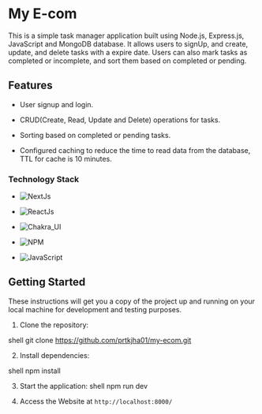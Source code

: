 # My E-com

This is a simple task manager application built using Node.js, Express.js, JavaScript and MongoDB database. It allows users to signUp, and create, update, and delete tasks with a expire date. Users can also mark tasks as completed or incomplete, and sort them based on completed or pending.

## Features

- User signup and login.

- CRUD(Create, Read, Update and Delete) operations for tasks.

- Sorting based on completed or pending tasks.

- Configured caching to reduce the time to read data from the database, TTL for cache is 10 minutes.

### Technology Stack

- ![NextJs](https://img.shields.io/badge/nextjs-000000?style=for-the-badge&logo=next.js&logoColor=%FFFFFF)

- ![ReactJs](https://img.shields.io/badge/Reactjs-purple.svg?style=for-the-badge&logo=react&logoColor=yellow)

- ![Chakra_UI](https://img.shields.io/badge/Chakra_UI-a.svg?style=for-the-badge&logo=chakra-ui&logoColor=purple)

- ![NPM](https://img.shields.io/badge/NPM-%23CB3837.svg?style=for-the-badge&logo=npm&logoColor=white)

- ![JavaScript](https://img.shields.io/badge/javascript-red.svg?style=for-the-badge&logo=javascript&logoColor=blue)

## Getting Started

These instructions will get you a copy of the project up and running on your local machine for development and testing purposes.

1. Clone the repository:

shell
git clone https://github.com/prtkjha01/my-ecom.git

2. Install dependencies:

shell
npm install

3. Start the application:
   shell
   npm run dev

4. Access the Website at `http://localhost:8000/`
